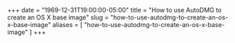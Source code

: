 +++
date = "1969-12-31T19:00:00-05:00"
title = "How to use AutoDMG to create an OS X base image"
slug = "how-to-use-autodmg-to-create-an-os-x-base-image"
aliases = [
	"how-to-use-autodmg-to-create-an-os-x-base-image"
]
+++
